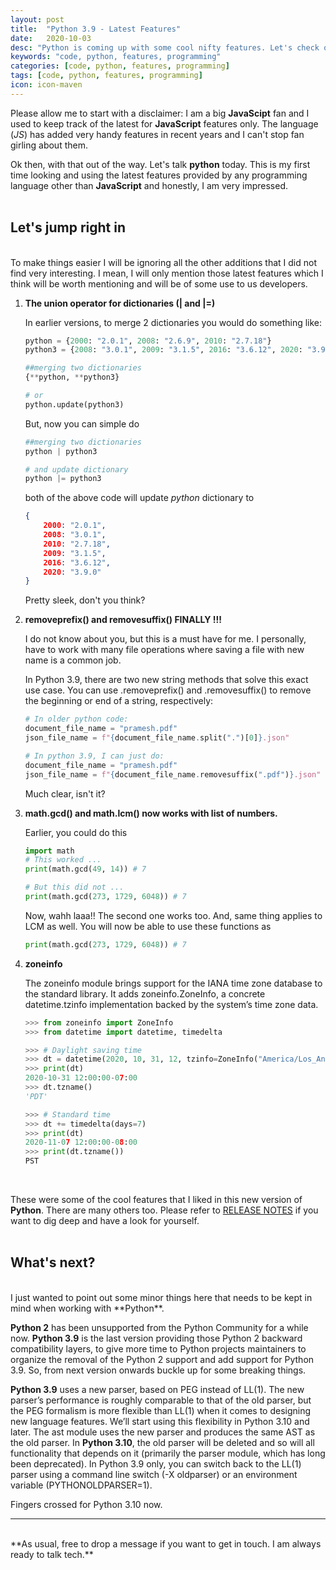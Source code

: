 ```yaml
---
layout: post
title:  "Python 3.9 - Latest Features"
date:   2020-10-03
desc: "Python is coming up with some cool nifty features. Let's check out some of them here."
keywords: "code, python, features, programming"
categories: [code, python, features, programming]
tags: [code, python, features, programming]
icon: icon-maven
---
```


Please allow me to start with a disclaimer: I am a big **JavaScipt** fan and I used to keep track of the latest for **JavaScript** features only. The language (*JS*) has added very handy features in recent years and I can't stop fan girling about them.

Ok then, with that out of the way. Let's talk **python** today. This is my first time looking and using the latest features provided by any programming language other than **JavaScript** and honestly, I am very impressed.
<br><br>
<h2>Let's jump right in</h2>
<br>
To make things easier I will be ignoring all the other additions that I did not find very interesting. I mean, I will only mention those latest features which I think will be worth mentioning and will be of some use to us developers.


1. <b>The union operator for dictionaries (| and |=)</b>

    In earlier versions, to merge 2 dictionaries you would do something like:

    ```python
    python = {2000: "2.0.1", 2008: "2.6.9", 2010: "2.7.18"}
    python3 = {2008: "3.0.1", 2009: "3.1.5", 2016: "3.6.12", 2020: "3.9.0"}

    ##merging two dictionaries
    {**python, **python3}

    # or
    python.update(python3)
    ```

    But, now you can simple do

    ```python
    ##merging two dictionaries
    python | python3

    # and update dictionary
    python |= python3
    ```

    both of the above code will update *python* dictionary to

    ```json
    {
        2000: "2.0.1",
        2008: "3.0.1",
        2010: "2.7.18",
        2009: "3.1.5",
        2016: "3.6.12", 
        2020: "3.9.0"
    }
    ```

    Pretty sleek, don't you think?
   
   
2. <b>removeprefix() and removesuffix() FINALLY !!!</b>
   
   I do not know about you, but this is a must have for me. I personally, have to work with many file operations where saving a file with new name is a common job. 

   In Python 3.9, there are two new string methods that solve this exact use case. You can use .removeprefix() and .removesuffix() to remove the beginning or end of a string, respectively:

   ```python
   # In older python code:
   document_file_name = "pramesh.pdf"
   json_file_name = f"{document_file_name.split(".")[0]}.json"

   # In python 3.9, I can just do:
   document_file_name = "pramesh.pdf"
   json_file_name = f"{document_file_name.removesuffix(".pdf")}.json"
   ```

   Much clear, isn't it?

3. <b>math.gcd() and math.lcm() now works with list of numbers.</b>

    Earlier, you could do this

    ```python
    import math
    # This worked ...
    print(math.gcd(49, 14)) # 7

    # But this did not ...
    print(math.gcd(273, 1729, 6048)) # 7
    ```

    Now, wahh laaa!! The second one works too. And, same thing applies to LCM as well. You will now be able to use these functions as

    ```python
    print(math.gcd(273, 1729, 6048)) # 7
    ```


4. <b>zoneinfo</b>

    The zoneinfo module brings support for the IANA time zone database to the standard library. It adds zoneinfo.ZoneInfo, a concrete datetime.tzinfo implementation backed by the system’s time zone data.

    ```python
    >>> from zoneinfo import ZoneInfo
    >>> from datetime import datetime, timedelta

    >>> # Daylight saving time
    >>> dt = datetime(2020, 10, 31, 12, tzinfo=ZoneInfo("America/Los_Angeles"))
    >>> print(dt)
    2020-10-31 12:00:00-07:00
    >>> dt.tzname()
    'PDT'

    >>> # Standard time
    >>> dt += timedelta(days=7)
    >>> print(dt)
    2020-11-07 12:00:00-08:00
    >>> print(dt.tzname())
    PST
    ```
<br>

These were some of the cool features that I liked in this new version of **Python**. There are many others too. Please refer to [RELEASE NOTES](https://docs.python.org/3/whatsnew/3.9.html) if you want to dig deep and have a look for yourself.
<br><br>
<h2>What's next?</h2>
<br>
I just wanted to point out some minor things here that needs to be kept in mind when working with **Python**. 

**Python 2** has been unsupported from the Python Community for a while now. **Python 3.9** is the last version providing those Python 2 backward compatibility layers, to give more time to Python projects maintainers to organize the removal of the Python 2 support and add support for Python 3.9. So, from next version onwards buckle up for some breaking things.

**Python 3.9** uses a new parser, based on PEG instead of LL(1). The new parser’s performance is roughly comparable to that of the old parser, but the PEG formalism is more flexible than LL(1) when it comes to designing new language features. We’ll start using this flexibility in Python 3.10 and later. The ast module uses the new parser and produces the same AST as the old parser. In **Python 3.10**, the old parser will be deleted and so will all functionality that depends on it (primarily the parser module, which has long been deprecated). In Python 3.9 only, you can switch back to the LL(1) parser using a command line switch (-X oldparser) or an environment variable (PYTHONOLDPARSER=1).

Fingers crossed for Python 3.10 now.
<hr>
<br>
**As usual, free to drop a message if you want to get in touch. I am always ready to talk tech.**